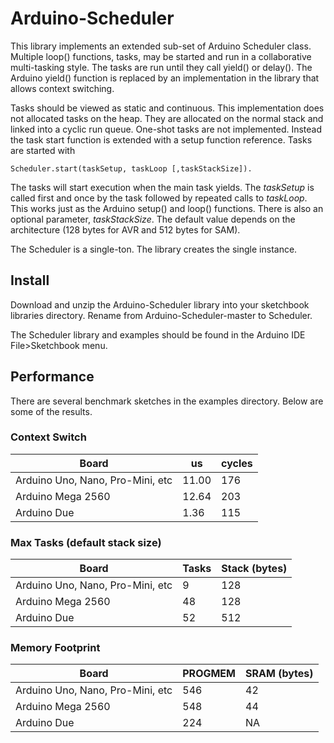 # Arduino-Scheduler

This library implements an extended sub-set of Arduino Scheduler
class. Multiple loop() functions, tasks, may be started and run in a
collaborative multi-tasking style. The tasks are run until they call
yield() or delay(). The Arduino yield() function is replaced by an
implementation in the library that allows context switching.

Tasks should be viewed as static and continuous. This implementation
does not allocated tasks on the heap. They are allocated on the normal
stack and linked into a cyclic run queue. One-shot tasks are not
implemented. Instead the task start function is extended with a setup
function reference. Tasks are started with

````
Scheduler.start(taskSetup, taskLoop [,taskStackSize]).
````
The tasks will start execution when the main task yields. The
_taskSetup_ is called first and once by the task followed by repeated
calls to _taskLoop_. This works just as the Arduino setup() and loop()
functions. There is also an optional parameter, _taskStackSize_. The
default value depends on the architecture (128 bytes for AVR and 512
bytes for SAM).

The Scheduler is a single-ton. The library creates the single
instance.

## Install

Download and unzip the Arduino-Scheduler library into your sketchbook
libraries directory. Rename from Arduino-Scheduler-master to Scheduler.

The Scheduler library and examples should be found in the Arduino IDE
File>Sketchbook menu.

## Performance

There are several benchmark sketches in the examples directory. Below
are some of the results.

### Context Switch

Board | us | cycles
------|----|-------
Arduino Uno, Nano, Pro-Mini, etc | 11.00 | 176
Arduino Mega 2560 | 12.64 | 203
Arduino Due | 1.36 | 115

### Max Tasks (default stack size)

Board | Tasks | Stack (bytes)
------|-------|--------------
Arduino Uno, Nano, Pro-Mini, etc | 9 | 128
Arduino Mega 2560 | 48 | 128
Arduino Due | 52 | 512

### Memory Footprint

Board | PROGMEM | SRAM (bytes)
------|---------|-------------
Arduino Uno, Nano, Pro-Mini, etc | 546 | 42
Arduino Mega 2560 | 548 | 44
Arduino Due | 224 | NA



